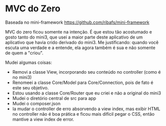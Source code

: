 # MVC do Zero

Baseada no mini-framework
https://github.com/ribafs/mini-framework 

MVC do zero ficou somente na intenção. É que estou tão acostumado e gosto tanto do mini3, que usei a maior parte deste aplicativo de um aplicativo que havia crido derivado do mini3. Me justificando: quando você escuta uma verdade e a entende, ela agora também é sua e não somente de quem a "criou".

Mudei algumas coisas:
- Removi a classe View, incorporando seu conteúdo no controller (como é no mini3)
- Renomeei a classe Core/Model para Core/Connection, pois de fato é este seu objetivo.
- Estou usando a classe Core/Router que eu criei e não a original do mini3
- Mudei o diretório central de src para app
- Mudei o composer.json
- Ia mudar o controller de erro absorvendo a view index, mas exibir HTML no controller não é boa prática e ficou mais difícil pegar o CSS, então mantive a view index de error.



